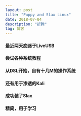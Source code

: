 ```yaml
---
layout: post
title: "Puppy and Slax Linux"
date: 2018-07-04
description: "折腾"
tag: 博客 
---   
```


#### 最近两天痴迷于LiveUSB
#### 尝试各种系统教程
#### 从DSL开始，自有十几M的操作系统
#### 还有用于渗透的Kali
#### 成功装了Slax
#### 精简，用于学习
